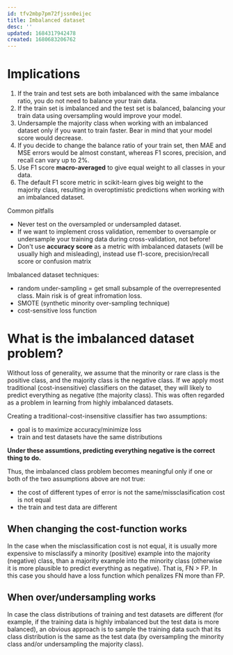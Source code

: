 ```yaml
---
id: tfv2mbp7pm72fjssn0eijec
title: Imbalanced dataset
desc: ''
updated: 1684317942478
created: 1680683206762
---
```


# Implications
1. If the train and test sets are both imbalanced with the same imbalance ratio, you do not need to balance your train data.
2. If the train set is imbalanced and the test set is balanced, balancing your train data using oversampling would improve your model.
3. Undersample the majority class when working with an imbalanced dataset only if you want to train faster. Bear in mind that your model score would decrease.
4. If you decide to change the balance ratio of your train set, then MAE and MSE errors would be almost constant, whereas F1 scores, precision, and recall can vary up to 2%.
4. Use F1 score **macro-averaged** to give equal weight to all classes in your data.
5. The default F1 score metric in scikit-learn gives big weight to the majority class, resulting in overoptimistic predictions when working with an imbalanced dataset.



Common pitfalls

- Never test on the oversampled or undersampled dataset.
- If we want to implement cross validation, remember to oversample or undersample your training data during cross-validation, not before!
- Don't use **accuracy score** as a metric with imbalanced datasets (will be usually high and misleading), instead use f1-score, precision/recall score or confusion matrix

Imbalanced dataset techniques:

- random under-sampling = get small subsample of the overrepresented class. Main risk is of great infromation loss.
- SMOTE (synthetic minority over-sampling technique)
- cost-sensitive loss function

# What is the imbalanced dataset problem?

Without loss of generality, we assume that the minority or rare class is the positive class, and the majority class is the negative class. If we apply most traditional (cost-insensitive) classifiers on the dataset, they will likely to predict everything as negative (the majority class). This was often regarded as a problem in learning from highly imbalanced datasets.

Creating a traditional-cost-insensitive classifier has two assumptions:
- goal is to maximize accuracy/minimize loss
- train and test datasets have the same distributions

**Under these assumtions, predicting everything negative is the correct thing to do.**

Thus, the imbalanced class problem becomes meaningful only if one or both of the two assumptions above are not true:
- the cost of different types of error is not the same/missclasification cost is not equal
- the train and test data are different

## When changing the cost-function works
In the case when the misclassification cost is not equal, it is usually more expensive to misclassify a minority (positive) example into the majority (negative) class, than a majority example into the minority class (otherwise it is more plausible to predict everything as negative). That is, FN > FP. In this case you should have a loss function which penalizes FN more than FP.


## When over/undersampling works
In case the class distributions of training and test datasets are different (for example, if the training data is highly imbalanced but the test data is more balanced), an obvious approach is to sample the training data such that its class distribution is the same as the test data (by oversampling the minority class and/or undersampling the majority class).